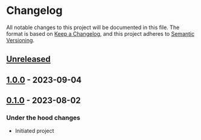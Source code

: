 # Changelog

All notable changes to this project will be documented in this file.
The format is based on [Keep a Changelog], and this project adheres to [Semantic Versioning].

## [Unreleased]

## [1.0.0] - 2023-09-04

## [0.1.0] - 2023-08-02

### Under the hood changes

- Initiated project

[Unreleased]: https://gitlab.com/rarimo/scan/compare/1.0.0...HEAD
[1.0.0]: https://gitlab.com/rarimo/scan/compare/0.1.0...1.0.0
[0.1.0]: https://gitlab.com/rarimo/scan/tags/0.1.0
[Keep a Changelog]: https://keepachangelog.com/en/1.0.0/
[Semantic Versioning]: https://semver.org/spec/v2.0.0.html
